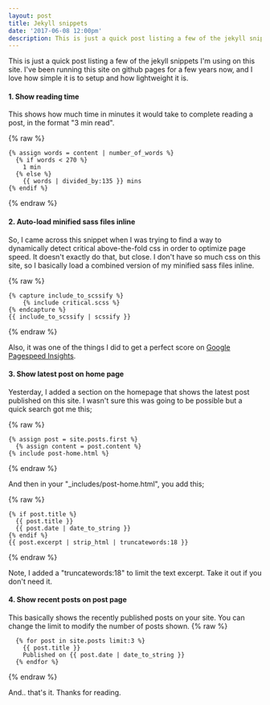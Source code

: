```yaml
---
layout: post  
title: Jekyll snippets
date: '2017-06-08 12:00pm'
description: This is just a quick post listing a few of the jekyll snippets I'm using on this site.
---
```


This is just a quick post listing a few of the jekyll snippets I'm using on this site. I've been running this site on github pages for a few years now, and I love how simple it is to setup and how lightweight it is.

#### 1. Show reading time
This shows how much time in minutes it would take to complete reading a post, in the format "3 min read".

{% raw %}
```liquid
{% assign words = content | number_of_words %}
  {% if words < 270 %}
    1 min
  {% else %}
    {{ words | divided_by:135 }} mins
{% endif %}
```
{% endraw %}

#### 2. Auto-load minified sass files inline
So, I came across this snippet when I was trying to find a way to dynamically detect critical above-the-fold css in order to optimize page speed. It doesn't exactly do that, but close. I don't have so much css on this site, so I basically load a combined version of my minified sass files inline.

{% raw %}
```liquid
{% capture include_to_scssify %}
    {% include critical.scss %}
{% endcapture %}
{{ include_to_scssify | scssify }}
```
{% endraw %}

Also, it was one of the things I did to get a perfect score on <a href="https://developers.google.com/speed/pagespeed/insights/?url=ernestojeh.com&tab=desktop" target="_blank">Google Pagespeed Insights</a>.

#### 3. Show latest post on home page
Yesterday, I added a section on the homepage that shows the latest post published on this site. I wasn't sure this was going to be possible but a quick search got me this;

{% raw %}
```liquid
{% assign post = site.posts.first %}
  {% assign content = post.content %}
{% include post-home.html %}
```
{% endraw %}

And then in your "_includes/post-home.html", you add this;

{% raw %}
```liquid
{% if post.title %}
  {{ post.title }}
  {{ post.date | date_to_string }}
{% endif %}
{{ post.excerpt | strip_html | truncatewords:18 }}
```
{% endraw %}

Note, I added a "truncatewords:18" to limit the text excerpt. Take it out if you don't need it.

#### 4. Show recent posts on post page
This basically shows the recently published posts on your site. You can change the limit to modify the number of posts shown.
{% raw %}
```liquid
  {% for post in site.posts limit:3 %}
    {{ post.title }}
    Published on {{ post.date | date_to_string }}
  {% endfor %}
```
{% endraw %}

And.. that's it. Thanks for reading.

